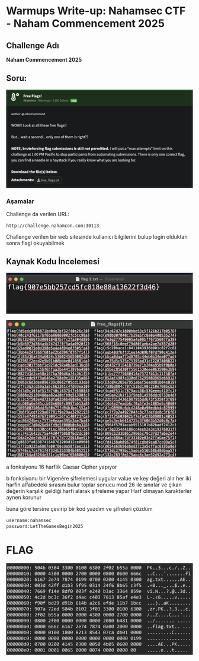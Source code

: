 # Warmups Write-up: Nahamsec CTF - Naham Commencement 2025

##  Challenge Adı
**Naham Commencement 2025**

## Soru:

![alt text](image-5.png)

### Aşamalar

Challenge da verilen URL:
```
http://challenge.nahamcon.com:30113
```

Challenge verilen bir web sitesinde kullanıcı bilgilerini bulup login olduktan sonra flagi okuyabilmek

## Kaynak Kodu İncelemesi

![alt text](image-1.png)


![alt text](image-2.png)

a fonksiyonu 16 harflik Caesar Cipher yapıyor

b fonksiyonu bir Vigenère şifrelemesi uygular value ve key değeri alır her iki harfin alfabedeki sırasını bulur toplar sonucu mod 26 ile sınırlar ve çıkan değerin karşılık geldiği harfi alarak şifreleme yapar Harf olmayan karakterler aynen korunur

buna göre tersine çevirip bir kod yazdım ve şifreleri çözdüm 


```
username:nahamsec
password:LetTheGamesBegin2025

```


# FLAG

![alt text](image.png)